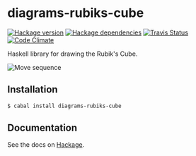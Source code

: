 # diagrams-rubiks-cube

[![Hackage version][hackage-image]][hackage-url] [![Hackage dependencies][hackage-deps-image]][hackage-deps-url] [![Travis Status][travis-image]][travis-url] [![Code Climate][codeclimate-image]][codeclimate-url]

Haskell library for drawing the Rubik's Cube.

![Move sequence][moves-image]

## Installation

```bash
$ cabal install diagrams-rubiks-cube
```

## Documentation

See the docs on [Hackage][hackage-url].

[travis-image]: https://travis-ci.org/timjb/diagrams-rubiks-cube.svg?branch=master
[travis-url]: https://travis-ci.org/timjb/diagrams-rubiks-cube
[moves-image]: https://cdn.rawgit.com/timjb/diagrams-rubiks-cube/master/diagrams/src_Diagrams_RubiksCube_Draw_drawMovesExample.svg
[hackage-image]: https://img.shields.io/hackage/v/diagrams-rubiks-cube.svg?style=flat
[hackage-url]: http://hackage.haskell.org/package/diagrams-rubiks-cube
[hackage-deps-image]: https://img.shields.io/hackage-deps/v/diagrams-rubiks-cube.svg?style=flat
[hackage-deps-url]: http://packdeps.haskellers.com/feed?needle=diagrams-rubiks-cube
[codeclimate-url]: https://codeclimate.com/github/timjb/diagrams-rubiks-cube
[codeclimate-image]: https://codeclimate.com/github/timjb/diagrams-rubiks-cube/badges/gpa.svg
